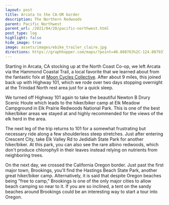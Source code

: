 ```yaml
---
layout: post
title: Arcata to the CA-OR border
description: The Northern Redwoods
parent: Pacific Northwest
parent_url: /2021/04/20/pacific-northwest.html
post_type: log
highlight: false
hide_image: true
image: assets/images/ebike_trailer_claire.jpg
directions: https://graphhopper.com/maps/?point=40.888763%2C-124.087937&point=41.052593%2C-124.121561&point=41.797904%2C-124.086242&point=41.957958%2C-124.200225&point=42.068474%2C-124.31468&locale=en-us&elevation=true&profile=bike&use_miles=false&selected_detail=Elevation&layer=TF%20Cycle
---
```


<script src="https://cdn.jsdelivr.net/npm/publicalbum@latest/embed-ui.min.js" async></script>
<div class="pa-carousel-widget"
  data-link="https://photos.app.goo.gl/CdcYjnsfWxu3DJdL8"
  data-title="Arcata to CA-OR border"
  data-description="23 new photos added to shared album">
  <object data="https://lh3.googleusercontent.com/dvjAm2goL9baQOAY6XJgsjUalFDgEbwNiQ6Z3EltnJnNZUJxKc1MK6uC4AhLuCbsA9y9DBFMdIEj7W6W_LgBSfvUN8A9cKMYgVIhzKOXssFM5q3hWQbAxsbKw8HfVdJ6dtDN8HKpHw=w1920-h1080"></object>
  <object data="https://lh3.googleusercontent.com/dZVuXZhjATT2Su2tQJD99z7mbFL5E5wtH7LCOBtR7VVwLGqOuB1aVg2jdbqWX_1GsE_Y-LvoCMSAOFmEo93k5MeWFXGsoaSmm38bpxTeOpBcvL78744CSp5g0vgZF_xBIohZCifa8w=w1920-h1080"></object>
  <object data="https://lh3.googleusercontent.com/eJTo8egaeTPW4IoY4CMSYPuK36c4gNW0YNmq0ywEgVFP94Xfz4GZkqUDC38YWZVllgzIko3nPTVqGc6Y6ZK7b1zId9vl7tSvuVJTIS9t737STVUbPdDSSbhkJMcJlOrIZujHF-Npmw=w1920-h1080"></object>
  <object data="https://lh3.googleusercontent.com/rLkbwPhcbTw84vQF7BI5RYkND91xpVNh8o7qetbOaJaGYzlMd-_4xcB8cuHRNsV-rAhaqe4MfbvIBd1Y60llLGxQg3QjezywfgZr6h18O0-vb-VIvQKxNDEaGOYY_AzjsX2RS6kONA=w1920-h1080"></object>
  <object data="https://lh3.googleusercontent.com/uzpwNASYGLtj2qE_IayYiI2zr-IUjMg4A1WJZezoFJ8f7Ah74Bh3cjiN2Xiz2Ml1x4WVLIiy-HiFW1syZJRIrrifa3k6RlQj875vYmSZrSkoKLveODeEq43JO-JDmZD9398NikZRMQ=w1920-h1080"></object>
  <object data="https://lh3.googleusercontent.com/dNKWH8pGBWb7ySFQ7al4UH3wJDU7JAc_nktWvtPSJ6nUKY0eImuTewQtzRgnaujmozYHYtlLUJtKkS2nO62jM1AWyGsB73qhmpIlKtXovhYOMnH-68niWFEuFoFFRjIxAmyOUnfkvg=w1920-h1080"></object>
  <object data="https://lh3.googleusercontent.com/saQ5L-ps-XpcrgN94fmtfzu3x5-WE_0rJgbV5OejdpwB2mTTyFsjcEqr5eBrvLuUKeUaTZ-vI3UkEcCQrI5_9W3YxwSY7dnIKdV53xET-KhEFeif3VHB4RfaXPTD3bLUE5oYmcU7iA=w1920-h1080"></object>
  <object data="https://lh3.googleusercontent.com/nOCu32yAs4aurs9cQp3Lfyq7ZVrz4Bu_eq52FtcCSnAXxuAm4zopP6yo9wsi5kIAXYGYc37GhxlYIpDDPDEhcasiRzAXSmWUoh4k1ZP8CaRQ75yOzJ7ZZSfFNIk_FsVOXL1LTFhHAQ=w1920-h1080"></object>
  <object data="https://lh3.googleusercontent.com/TY6hAGCq04Nnovt_ldV_K-Hsv9lP-vKx9vvq2jdLhJ1LPyvfKpAEjgNxxhSb8Tx8cUnxqnoBoWFKF690bITF-GC7h9WMhnwVKRqUORSNn0opBnTR3FViwv0k_dOgZzlSTqsyhpylsA=w1920-h1080"></object>
  <object data="https://lh3.googleusercontent.com/oDiO_uzNXZMptvmO2Z4HUaCIEgm12_hJ1nCLoG11wuDM8AEOGY7nbK_DFnjyNzu2vIr8-lxNLdeKEQhxWsBfrGoqvf-F-SN5SK7rjeNQH5vF1YURfjze2K8FRKBh9lTXfmW-4hYLcw=w1920-h1080"></object>
  <object data="https://lh3.googleusercontent.com/IvH1DKZbvVl7Bql0d6FoYnjCxrpfkeml2O43f7Z1y51xvgsTbc_BrIRTaLvyIqIEYYP298ZJdWcGLiss8RrzWV6yLA_JA1jtepx1D978p_aGS_uvCdp6Mntjkqoi0KZgKP6dUG6dyw=w1920-h1080"></object>
  <object data="https://lh3.googleusercontent.com/SLfvOEi5KUwZsMvT2pw0I8NNnMdTAhtIsG3YC7hgpnMfdJIDSU2KQ5uJ5izJhlZu-51tCM1Crc-KinLWqFw_LXcGPRfHv70Q7I7-bRjoijzXG5dNp5wu5ue3J4WtTc9w_-jbgMCHnQ=w1920-h1080"></object>
  <object data="https://lh3.googleusercontent.com/YHBYaZ4TzCvwsGQLAOZCDXGiFuoFNclFCeTv9KFTbzynNajIAza1amky5jDKTT8g2CM683ks955O94Ku7LP0_L3qq1aHjQ3Z-X2nGOXfy18FZsXa3cPs6RjI6jMhIR5tYjX4tACrxg=w1920-h1080"></object>
  <object data="https://lh3.googleusercontent.com/azfGsMfkuFiSI84dAy53ghA9sQH2DZVrq6tRhXJSSOu_L6uVgZQDvzwGmaG7K4iLpEDdnOvSyaHkrpyDY9Tka7T8HrsXM90Ep4kuBjapgHqg8rluL69UQ0pBfZTNlEoXSyxP5UIprw=w1920-h1080"></object>
  <object data="https://lh3.googleusercontent.com/LJItjRpb_qanI0ma4QI6okr7fDk6tylCnGijFtTK8zjXj5P_Y2nfxV4j-5ZpB5MQWMPLsEZpVpZk0v6i4yHTzpTfPCm4YbQ6XGUH8k8FXFA1bWsq4GI3jeC-eOtenYWXiEayScwZ7Q=w1920-h1080"></object>
  <object data="https://lh3.googleusercontent.com/xiruPgKBl3kDmuokIOFjH-vEmyve_FBJo9rSq5tG3pAMWmLCNvjgXRz0HHnQPWccpMXyTvPnZYSLxEh_Mul9OtfIbfzU0jSod1cygCIbtZZ6vZsRS5JOpiHJijmFViAlT8r8OUweQA=w1920-h1080"></object>
  <object data="https://lh3.googleusercontent.com/-dLAHnqn2OLtammHtrckvOel_KbDQDS52Ak1cxnwjVM7fXM_lVIBUEBoH01BPWfPfhAvmGjyd651RShPtKFURgtgO6Nq9Gqf0akXugWLVYBKqrFZ9_drsS9rJHe28qw2zwabsrhBsQ=w1920-h1080"></object>
  <object data="https://lh3.googleusercontent.com/A-NnMzb8b0VPtIz_-N9hC2t_exjewMBGm1fct840fukE0UCXG2eqzVsWt9Uy9tDfX_bGupAbIdn8mq0cg2mg2vGRdOQ1JTixRSngEI_rOhyv30khJjn0-I_P8opEz-hogDq9TzAhoA=w1920-h1080"></object>
  <object data="https://lh3.googleusercontent.com/_IXeMAzqHVLFo-OZ9iqi-M7acSEaLJfFupprSscCArHxWgSZarOOFrIBb3fWKcV9ajMuyh9bhbrbg-daBw1cZx1CsXY9LQuCWGrxh-xZfpqfk0nWiOL9V1Bpi_vIfk3OXqpvpRixFQ=w1920-h1080"></object>
  <object data="https://lh3.googleusercontent.com/sa6zFzBfB2nEGOnCML6kcA-J3SpMpp-he_PuePEMxvqsSXbAqfqkosLTYkFQ1hN48cUnB5tT2hM_OK8TIGLNaknicRpVmuoYr5o3flOfg_j5pbrP4UNgWvnzi5HlMy_kFegVvp7t9w=w1920-h1080"></object>
  <object data="https://lh3.googleusercontent.com/e2jZy_bK2Xo0QwypLS79_F6KHy7HTXw8NnQRlDWYXEO9OXj8hJgIKop0OYTpIBh_7RDbAVTa_aDPD4PUUyDpZggcPSzNk9vyxFJW-nMuUdjpr-osZu_jQ8zBM_Yl9PnzyO3--Khz7w=w1920-h1080"></object>
  <object data="https://lh3.googleusercontent.com/LdqCb_Vkf1iXU4NwAGR19l6sEDOeBHBAOZ-yqsZWmduNZrCo5aqMFd57iTBurB2-i4a3j2ecK70RpQwlMntWzkqmkaRGqk-QIZa43zkl3vwZh8fp9KMYV4RenIpBrzpw5E4uGq8uZQ=w1920-h1080"></object>
  <object data="https://lh3.googleusercontent.com/XmH1Ag7xuKyYLgjcgjhpfzqTU_bD6vCkXjAvDiUZHabS--dEsCgVaiSmfl6FmPjbb-IpSHYeM3THAjrUZVDRV914deebrepPr9VFbXXJzJkJP2l-dSgkzp1eQPlJabog2WI9r306Dw=w1920-h1080"></object>
</div>


Starting in Arcata, CA stocking up at the North Coast Co-op, we left Arcata via the Hammond Coastal Trail, a local favorite that we learned about from the fantastic folx at <a href="https://www.arcatamooncycles.com/">Moon Cycles Collective</a>. After about 9 miles, this joined back up with Highway 101, which we rode over two days stopping overnight at the Trinidad North rest area just for a quick sleep.

We turned off Highway 101 again to take the beautiful Newton B Drury Scenic Houte which leads to the hiker/biker camp at Elk Meadow Campground in Elk Prairie Redwoods National Park.  This is one of the best hiker/biker areas we stayed at and highly recommended for the views of the elk herd in the area.

The next leg of the trip returns to 101 for a somewhat frustrating but necessary ride along a few shoulderless steep stretches.  Just after entering Crescent City, take Elk Valley Rd to Jedidiah State Park for another hiker/biker.  At this park, you can also see the rare albino redwoods, which don't produce chlorophyll in their leaves instead relying on nutrients from neighboring trees.

On the next day, we crossed the California Oregon border. Just past the first major town, Brookings, you'll find the Hastings Beach State Park, another great hiker/biker camp.  Alternatively, it is said that despite Oregon beaches being "free to camp," Brookings is one of the only major cities to allow beach camping so near to it.  If you are so inclined, a tent on the sandy beaches around Brookings could be an interesting way to start a tour into Oregon.

